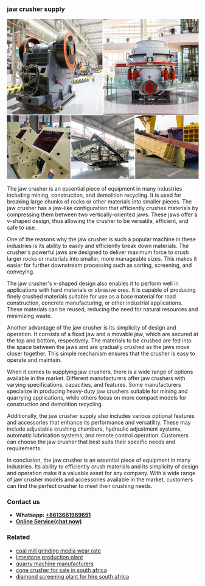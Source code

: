 <h3>jaw crusher supply</h3><img src='1708586982.jpg' alt=''><p>The jaw crusher is an essential piece of equipment in many industries including mining, construction, and demolition recycling. It is used for breaking large chunks of rocks or other materials into smaller pieces. The jaw crusher has a jaw-like configuration that efficiently crushes materials by compressing them between two vertically-oriented jaws. These jaws offer a v-shaped design, thus allowing the crusher to be versatile, efficient, and safe to use.</p><p>One of the reasons why the jaw crusher is such a popular machine in these industries is its ability to easily and efficiently break down materials. The crusher's powerful jaws are designed to deliver maximum force to crush larger rocks or materials into smaller, more manageable sizes. This makes it easier for further downstream processing such as sorting, screening, and conveying.</p><p>The jaw crusher's v-shaped design also enables it to perform well in applications with hard materials or abrasive ores. It is capable of producing finely crushed materials suitable for use as a base material for road construction, concrete manufacturing, or other industrial applications. These materials can be reused, reducing the need for natural resources and minimizing waste.</p><p>Another advantage of the jaw crusher is its simplicity of design and operation. It consists of a fixed jaw and a movable jaw, which are secured at the top and bottom, respectively. The materials to be crushed are fed into the space between the jaws and are gradually crushed as the jaws move closer together. This simple mechanism ensures that the crusher is easy to operate and maintain.</p><p>When it comes to supplying jaw crushers, there is a wide range of options available in the market. Different manufacturers offer jaw crushers with varying specifications, capacities, and features. Some manufacturers specialize in producing heavy-duty jaw crushers suitable for mining and quarrying applications, while others focus on more compact models for construction and demolition recycling.</p><p>Additionally, the jaw crusher supply also includes various optional features and accessories that enhance its performance and versatility. These may include adjustable crushing chambers, hydraulic adjustment systems, automatic lubrication systems, and remote control operation. Customers can choose the jaw crusher that best suits their specific needs and requirements.</p><p>In conclusion, the jaw crusher is an essential piece of equipment in many industries. Its ability to efficiently crush materials and its simplicity of design and operation make it a valuable asset for any company. With a wide range of jaw crusher models and accessories available in the market, customers can find the perfect crusher to meet their crushing needs.</p><h3>Contact us</h3><ul><li><strong>Whatsapp:&nbsp;<a href="https://wa.me/8613661969651">+8613661969651</a></strong></li><li><a href="https://swt.shibang-china.com/?git&amp;zhl&amp;jaw crusher supply"><strong>Online Service(chat now)</strong></a></li></ul><h3>Related</h3><ul><li><a href='coal mill grinding media wear rate.md'>coal mill grinding media wear rate</a></li><li><a href='limestone production plant.md'>limestone production plant</a></li><li><a href='quarry machine manufacturers.md'>quarry machine manufacturers</a></li><li><a href='cone crusher for sale in south africa.md'>cone crusher for sale in south africa</a></li><li><a href='diamond screening plant for hire south africa.md'>diamond screening plant for hire south africa</a></li></ul>